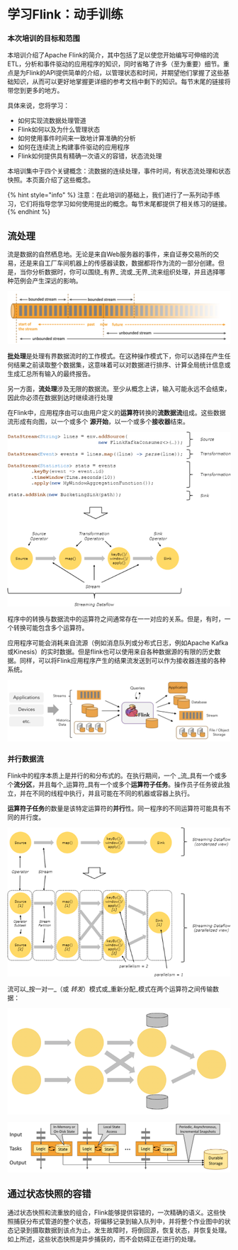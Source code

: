# 学习Flink：动手训练

### 本次培训的目标和范围

本培训介绍了Apache Flink的简介，其中包括了足以使您开始编写可伸缩的流ETL，分析和事件驱动的应用程序的知识，同时省略了许多（至为重要）细节。重点是为Flink的API提供简单的介绍，以管理状态和时间，并期望他们掌握了这些基础知识，从而可以更好地掌握更详细的参考文档中剩下的知识。每节末尾的链接将带您到更多的地方。

具体来说，您将学习：

* 如何实现流数据处理管道
* Flink如何以及为什么管理状态
* 如何使用事件时间来一致地计算准确的分析
* 如何在连续流上构建事件驱动的应用程序
* Flink如何提供具有精确一次语义的容错，状态流处理

本培训集中于四个关键概念：流数据的连续处理，事件时间，有状态流处理和状态快照。本页面介绍了这些概念。

{% hint style="info" %}
注意：在此培训的基础上，我们进行了一系列动手练习，它们将指导您学习如何使用提出的概念。每节末尾都提供了相关练习的链接。
{% endhint %}

## 流处理

 流是数据的自然栖息地。无论是来自Web服务器的事件，来自证券交易所的交易，还是来自工厂车间机器上的传感器读数，数据都将作为流的一部分创建。但是，当你分析数据时，你可以围绕_有界_ 流或_无界_流来组织处理，并且选择哪种范例会产生深远的影响。

![](../.gitbook/assets/image%20%2847%29.png)

**批处理**是处理有界数据流时的工作模式。在这种操作模式下，你可以选择在产生任何结果之前读取整个数据集，这意味着可以对数据进行排序、计算全局统计信息或生成汇总所有输入的最终报告。

另一方面，**流处理**涉及无限的数据流。至少从概念上讲，输入可能永远不会结束，因此你必须在数据到达时继续进行处理

在Flink中，应用程序由可以由用户定义的**运算符**转换的**流数据流**组成。这些数据流形成有向图，以一个或多个 **源开始**，以一个或多个**接收器**结束。

![](../.gitbook/assets/image%20%2850%29.png)

程序中的转换与数据流中的运算符之间通常存在一一对应的关系。但是，有时，一个转换可能包含多个运算符。

应用程序可能会消耗来自流源（例如消息队列或分布式日志，例如Apache Kafka或Kinesis）的实时数据。但是flink也可以使用来自各种数据源的有限的历史数据。同样，可以将Flink应用程序产生的结果流发送到可以作为接收器连接的各种系统。

![](../.gitbook/assets/image%20%2854%29.png)

### 并行数据流

Flink中的程序本质上是并行的和分布式的。在执行期间，一个 _流_具有一个或多个**流分区**，并且每个_运算符_具有一个或多个**运算符子任务**。操作员子任务彼此独立，并在不同的线程中执行，并且可能在不同的机器或容器上执行。

**运算符子任务**的数量是该特定运算符的**并行**性。同一程序的不同运算符可能具有不同的并行度。

![](../.gitbook/assets/image%20%2853%29.png)

 流可以_按一对一_（或 _转发_）模式或_重新分配_模式在两个运算符之间传输数据：



![](../.gitbook/assets/image%20%2852%29.png)



![](../.gitbook/assets/image%20%2855%29.png)

## 通过状态快照的容错

通过状态快照和流重放的组合，Flink能够提供容错的，一次精确的语义。这些快照捕获分布式管道的整个状态，将偏移记录到输入队列中，并将整个作业图中的状态记录到摄取数据到该点为止。发生故障时，将倒回源，恢复状态，并恢复处理。如上所述，这些状态快照是异步捕获的，而不会妨碍正在进行的处理。

